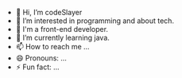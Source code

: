 - 👋 Hi, I’m codeSlayer
- 👀 I’m interested in programming and about tech.
- 🌱  I'm a front-end developer.
- 💞️  I’m currently learning java.
- 📫 How to reach me ...
- 😄 Pronouns: ...
- ⚡ Fun fact: ...

<!---
jennifer-11-cmd/jennifer-11-cmd is a ✨ special ✨ repository because its `README.md` (this file) appears on your GitHub profile.
You can click the Preview link to take a look at your changes.
--->
